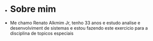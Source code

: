 + # Sobre mim
+ Me chamo Renato Alkmim Jr, tenho 33 anos e estudo analise e desenvolviment de sistemas e estou fazendo este exercicio para a disciplina de topicos especiais
